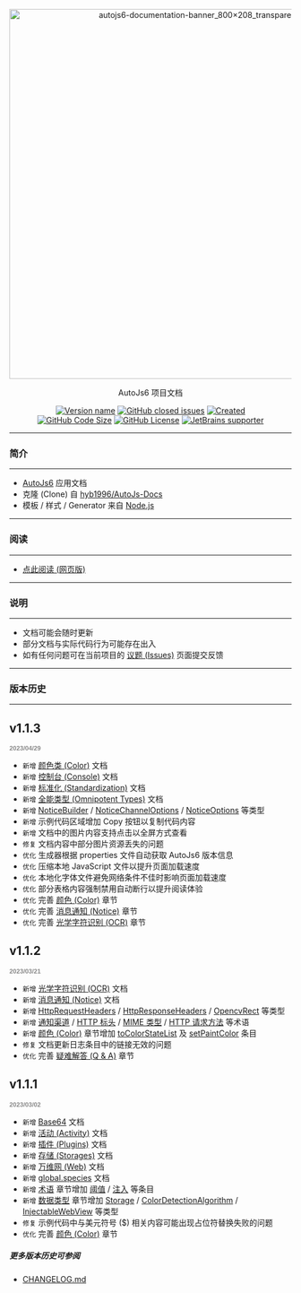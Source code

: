 <!--suppress HtmlDeprecatedAttribute, HttpUrlsUsage -->

<div align="center">
  <p>
    <img src="https://s1.imagehub.cc/images/2023/03/07/a611060ac75cf0d48edacff319cc1666.png" alt="autojs6-documentation-banner_800×208_transparent" border="0" width="660"/>
  </p>

  <p>AutoJs6 项目文档</p>

  <p>
    <a href="http://docs-project.autojs6.com/blob/master/project.json"><img alt="Version name" src="https://img.shields.io/badge/dynamic/json?color=1283C3&label=version&query=%24.versionName&url=https%3A%2F%2Fraw.githubusercontent.com%2FSuperMonster003%2FAutoJs6-Documentation%2Fmaster%2Fproject.json"/></a>
    <a href="http://docs-project.autojs6.com/issues"><img alt="GitHub closed issues" src="https://img.shields.io/github/issues/SuperMonster003/AutoJs6-Documentation?color=009688"/></a>
    <a href="http://docs-project.autojs6.com/commit/f7389a70ffc7bac4406cd0b19a1e6341d6e50238"><img alt="Created" src="https://img.shields.io/date/1657941168?color=2e7d32&label=created"/></a>
    <br>
    <a href="http://docs-project.autojs6.com/find/master"><img alt="GitHub Code Size" src="https://img.shields.io/github/languages/code-size/SuperMonster003/AutoJs6-Documentation?color=795548"/></a>
    <a href="http://docs-project.autojs6.com/blob/master/LICENSE"><img alt="GitHub License" src="https://img.shields.io/github/license/SuperMonster003/AutoJs6-Documentation?color=534BAE"/></a>
    <a href="https://www.jetbrains.com/?from=Ant-Forest"><img alt="JetBrains supporter" src="https://img.shields.io/badge/supporter-JetBrains-ee4677"/></a>
  </p>
</div>

******

### 简介

******

- [AutoJs6](http://project.autojs6.com) 应用文档
- 克隆 (Clone) 自 [hyb1996/AutoJs-Docs](https://github.com/hyb1996/AutoJs-Docs/)
- 模板 / 样式 / Generator 来自 [Node.js](https://github.com/nodejs/node/tree/master/doc/)

******

### 阅读

******

* [点此阅读 (网页版)](https://docs.autojs6.com)

******

### 说明

******

- 文档可能会随时更新
- 部分文档与实际代码行为可能存在出入
- 如有任何问题可在当前项目的 [议题 (Issues)](http://docs-project.autojs6.com/issues) 页面提交反馈

******

### 版本历史

******

[comment]: <> "Version history only shows last 3 versions"

## v1.1.3

<p style="font: bold 0.8em sans-serif; color: #888888">2023/04/29</p>

- `新增` [颜色类 (Color)](https://docs.autojs6.com/#/colorType) 文档
- `新增` [控制台 (Console)](https://docs.autojs6.com/#/console) 文档
- `新增` [标准化 (Standardization)](https://docs.autojs6.com/#/s13n) 文档
- `新增` [全能类型 (Omnipotent Types)](https://docs.autojs6.com/#/omniTypes) 文档
- `新增` [NoticeBuilder](https://docs.autojs6.com/#/noticeBuilderType) / [NoticeChannelOptions](https://docs.autojs6.com/#/noticeChannelOptionsType) / [NoticeOptions](https://docs.autojs6.com/#/noticeOptionsType) 等类型
- `新增` 示例代码区域增加 Copy 按钮以复制代码内容
- `新增` 文档中的图片内容支持点击以全屏方式查看
- `修复` 文档内容中部分图片资源丢失的问题
- `优化` 生成器根据 properties 文件自动获取 AutoJs6 版本信息
- `优化` 压缩本地 JavaScript 文件以提升页面加载速度
- `优化` 本地化字体文件避免网络条件不佳时影响页面加载速度
- `优化` 部分表格内容强制禁用自动断行以提升阅读体验
- `优化` 完善 [颜色 (Color)](https://docs.autojs6.com/#/color) 章节
- `优化` 完善 [消息通知 (Notice)](https://docs.autojs6.com/#/notice) 章节
- `优化` 完善 [光学字符识别 (OCR)](https://docs.autojs6.com/#/ocr) 章节

## v1.1.2

<p style="font: bold 0.8em sans-serif; color: #888888">2023/03/21</p>

- `新增` [光学字符识别 (OCR)](https://docs.autojs6.com/#/ocr) 文档
- `新增` [消息通知 (Notice)](https://docs.autojs6.com/#/notice) 文档
- `新增` [HttpRequestHeaders](https://docs.autojs6.com/#/httpRequestHeadersType) / [HttpResponseHeaders](https://docs.autojs6.com/#/httpResponseHeadersType) / [OpencvRect](https://docs.autojs6.com/#/opencvRectType) 等类型
- `新增` [通知渠道](https://docs.autojs6.com/#/glossaries?id=通知渠道) / [HTTP 标头](https://docs.autojs6.com/#/glossaries?id=HTTP-标头) / [MIME 类型](https://docs.autojs6.com/#/glossaries?id=MIME-类型) / [HTTP 请求方法](https://docs.autojs6.com/#/glossaries?id=HTTP-请求方法) 等术语
- `新增` [颜色 (Color)](https://docs.autojs6.com/#/color) 章节增加 [toColorStateList](https://docs.autojs6.com/#/color?id=m-toColorStateList) 及 [setPaintColor](https://docs.autojs6.com/#/color?id=m-setPaintColor) 条目
- `修复` 文档更新日志条目中的链接无效的问题
- `优化` 完善 [疑难解答 (Q & A)](https://docs.autojs6.com/#/qa) 章节

## v1.1.1

<p style="font: bold 0.8em sans-serif; color: #888888">2023/03/02</p>

- `新增` [Base64](https://docs.autojs6.com/#/base64) 文档
- `新增` [活动 (Activity)](https://docs.autojs6.com/#/activity) 文档
- `新增` [插件 (Plugins)](https://docs.autojs6.com/#/plugins) 文档
- `新增` [存储 (Storages)](https://docs.autojs6.com/#/storages) 文档
- `新增` [万维网 (Web)](https://docs.autojs6.com/#/web) 文档
- `新增` [global.species](https://docs.autojs6.com/#/global?id=m-species) 文档
- `新增` [术语](https://docs.autojs6.com/#/glossaries) 章节增加 [阈值](https://docs.autojs6.com/#/glossaries?id=阈值) / [注入](https://docs.autojs6.com/#/glossaries?id=注入) 等条目
- `新增` [数据类型](https://docs.autojs6.com/#/dataTypes) 章节增加 [Storage](https://docs.autojs6.com/#/storageType) / [ColorDetectionAlgorithm](https://docs.autojs6.com/#/dataTypes?id=colordetectionalgorithm) / [InjectableWebView](https://docs.autojs6.com/#/injectableWebViewType) 等类型
- `修复` 示例代码中与美元符号 ($) 相关内容可能出现占位符替换失败的问题
- `优化` 完善 [颜色 (Color)](https://docs.autojs6.com/#/color) 章节

##### 更多版本历史可参阅

* [CHANGELOG.md](http://docs-project.autojs6.com/blob/master/api/changelog.md)